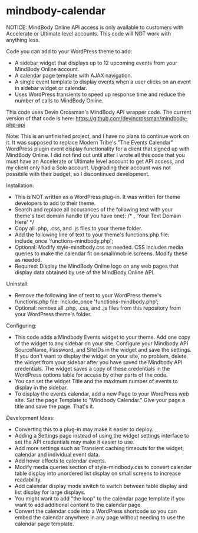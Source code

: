 mindbody-calendar
=======

NOTICE: MindBody Online API access is only available to customers with Accelerate or Ultimate level accounts.  This code will NOT work with anything less.

Code you can add to your WordPress theme to add:
* A sidebar widget that displays up to 12 upcoming events from your MindBody Online account.
* A calendar page template with AJAX navigation.
* A single event template to display events when a user clicks on an event in sidebar widget or calendar.
* Uses WordPress transients to speed up response time and reduce the number of calls to MindBody Online.

This code uses Devin Crossman's MindBody API wrapper code.  The current version of that code is here:
https://github.com/devincrossman/mindbody-php-api

Note: This is an unfinished project, and I have no plans to continue work on it. It was supposed to replace Modern Tribe's "The Events Calendar" WordPress plugin event display functionality for a client that signed up with MindBody Online.  I did not find out until after I wrote all this code that you must have an Accelerate or Ultimate level account to get API access, and my client only had a Solo account.  Upgrading their account was not possibile with their budget, so I discontinued development.


Installation:

* This is NOT written as a WordPress plug-in.  It was written for theme developers to add to their theme.
* Search and replace all occurances of the following text with your theme's text domain handle (if you have one): /* , 'Your Text Domain Here' */
* Copy all .php, .css, and .js files to your theme folder.
* Add the following line of text to your theme's functions.php file: include_once 'functions-mindbody.php';
* Optional: Modify style-mindbody.css as needed.  CSS includes media queries to make the calendar fit on small/mobile screens.  Modify these as needed.
* Required: Display the MindBody Online logo on any web pages that display data obtained by use of the MindBody Online API.

Uninstall:

* Remove the following line of text to your WordPress theme's functions.php file: include_once 'functions-mindbody.php';
* Optional: remove all .php, .css, and .js files from this repository from your WordPress theme's folder.

Configuring:

* This code adds a Mindbody Events widget to your theme.  Add one copy of the widget to any sidebar on your site.  Configure your Mindbody API SourceName, Password, and SiteIDs in the widget and save the settings.  If you don't want to display the widget on your site, no problem, delete the widget from your sidebar after you have saved the Mindbody API credentials.  The widget saves a copy of these credentials in the WordPress options table for access by other parts of the code.
* You can set the widget Title and the maximum number of events to display in the sidebar.
* To display the events calendar, add a new Page to your WordPress web site. Set the page Template to "Mindbody Calendar." Give your page a title and save the page.  That's it.

Development Ideas:
* Converting this to a plug-in may make it easier to deploy.  
* Adding a Settings page instead of using the widget settings interface to set the API credentials may make it easier to use.
* Add more settings such as Transient caching timeouts for the widget, calendar and individual event data.
* Add hover effects to calendar events.
* Modify media queries section of style-mindbody.css to convert calendar table display into unordered list display on small screens to increase readability.
* Add calendar display mode switch to switch between table display and list display for large displays.
* You might want to add "the loop" to the calendar page template if you want to add additional content to the calendar page.
* Convert the calendar code into a WordPress shortcode so you can embed the calendar anywhere in any page without needing to use the calendar page template.